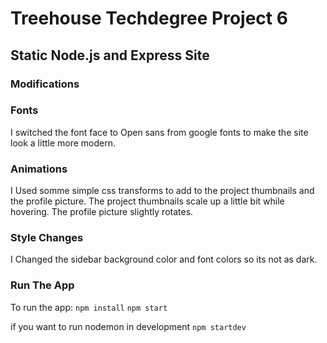 # Treehouse Techdegree Project 6

## Static Node.js and Express Site

### Modifications

### Fonts
I switched the font face to Open sans from google fonts to make the site look a little more modern. 

### Animations
I Used somme simple css transforms to add to the project thumbnails and the profile picture. The project thumbnails scale up a little bit while hovering. The profile picture slightly rotates. 

### Style Changes
I Changed the sidebar background color and font colors so its not as dark.


### Run The App
To run the app: 
`npm install`
`npm start`

if you want to run nodemon in development 
`npm startdev`

